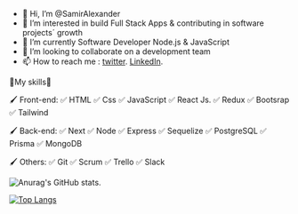 - 👋 Hi, I’m @SamirAlexander
- 👀 I’m interested in build Full Stack Apps & contributing in software projects´ growth
- 🌱 I’m currently Software Developer Node.js & JavaScript
- 💞️ I’m looking to collaborate on a development team
- 📫 How to reach me : [twitter](https://twitter.com/Samirdiaz2022 "twitter").
                        [LinkedIn](https://www.linkedin.com/in/samiralexanderdiaz/).
                        
💠My skills💼

🖌️ Front-end:
✅ HTML
✅ Css
✅ JavaScript
✅ React Js.
✅ Redux 
✅ Bootsrap
✅ Tailwind 

🖌️ Back-end:
✅ Next 
✅ Node
✅ Express 
✅ Sequelize 
✅ PostgreSQL 
✅ Prisma
✅ MongoDB 

🖌️ Others:
✅ Git
✅ Scrum
✅ Trello
✅ Slack                        

<!---
SamirAlexander/SamirAlexander is a ✨ special ✨ repository because its `README.md` (this file) appears on your GitHub profile.
You can click the Preview link to take a look at your changes.
--->

<!-- [![Anurag's GitHub stats](https://github-readme-stats.vercel.app/api?username=SamirAlexander)](https://github.com/anuraghazra/github-readme-stats) -->
![Anurag's GitHub stats](https://github-readme-stats.vercel.app/api?username=SamirAlexander&count_private=trues&how_icons=true&theme=merko).

[![Top Langs](https://github-readme-stats.vercel.app/api/top-langs/?username=SamirAlexander&langs_count=10)](https://github.com/SamirAlexander/github-readme-stats)
